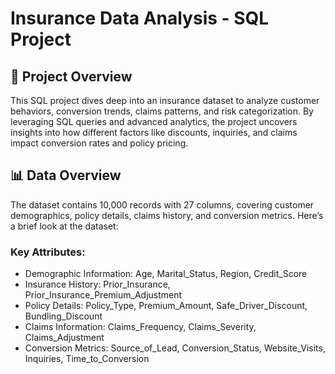 # Insurance Data Analysis - SQL Project

## 🚀 Project Overview
This SQL project dives deep into an insurance dataset to analyze customer behaviors, conversion trends, claims patterns, and risk categorization. By leveraging SQL queries and advanced analytics, the project uncovers insights into how different factors like discounts, inquiries, and claims impact conversion rates and policy pricing.

## 📊 Data Overview
The dataset contains 10,000 records with 27 columns, covering customer demographics, policy details, claims history, and conversion metrics. Here’s a brief look at the dataset:
### Key Attributes:
- Demographic Information: Age, Marital_Status, Region, Credit_Score
- Insurance History: Prior_Insurance, Prior_Insurance_Premium_Adjustment
- Policy Details: Policy_Type, Premium_Amount, Safe_Driver_Discount, Bundling_Discount
- Claims Information: Claims_Frequency, Claims_Severity, Claims_Adjustment
- Conversion Metrics: Source_of_Lead, Conversion_Status, Website_Visits, Inquiries, Time_to_Conversion
